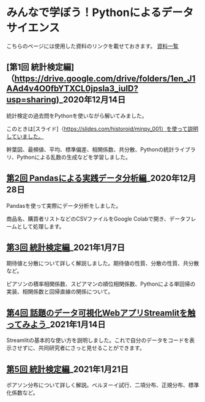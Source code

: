 # みんなで学ぼう！Pythonによるデータサイエンス

こちらのページには使用した資料のリンクを載せておきます。
[資料一覧](https://drive.google.com/drive/folders/14A4q8y1geoE5NtNBBcoC7a3JGgVbp0Ie?usp=sharing)


## [第1回 統計検定編]（https://drive.google.com/drive/folders/1en_J1AAd4v4O0fbYTXCL0jpsla3_iuID?usp=sharing)_2020年12月14日

統計検定の過去問をPythonを使いながら解いてみました。

このときは[スライド]（https://slides.com/historoid/minpy_001）を使って説明していました。

幹葉図、最頻値、平均、標準偏差、相関係数、共分散、Pythonの統計ライブラリ、Pythonによる乱数の生成などを学習しました。

## [第2回 Pandasによる実践データ分析編](https://drive.google.com/drive/folders/1gqjQMIH8niBDROPrlzrCa6HT0NxQKtfd?usp=sharing)_2020年12月28日

Pandasを使って実際にデータ分析をしました。

商品名、購買者リストなどのCSVファイルをGoogle Colabで開き、データフレームとして処理します。


## [第3回 統計検定編](https://drive.google.com/drive/folders/1osWMCQ_ZRUSDiw89HpT65PyZcUabU1fc?usp=sharing)_2021年1月7日

期待値と分散について詳しく解説しました。期待値の性質、分散の性質、共分散など。

ピアソンの積率相関係数、スピアマンの順位相関係数、Pythonによる単回帰の実装、相関係数と回帰直線の関係について。


## [第4回 話題のデータ可視化WebアプリStreamlitを触ってみよう](https://drive.google.com/drive/folders/1pnzAvycnDflserCY-7VawKGp4NiKaItF?usp=sharing)_2021年1月14日


Streamlitの基本的な使い方を説明しました。これで自分のデータをコードを表示させずに、共同研究者にさっと見せることができます。


## [第5回 統計検定編](https://drive.google.com/drive/folders/1vq4kNPk415tOsyold1vOpm2cIGNLezQP?usp=sharing)_2021年1月21日

ポアソン分布について詳しく解説。ベルヌーイ試行、二項分布、正規分布、標準化係数など。

